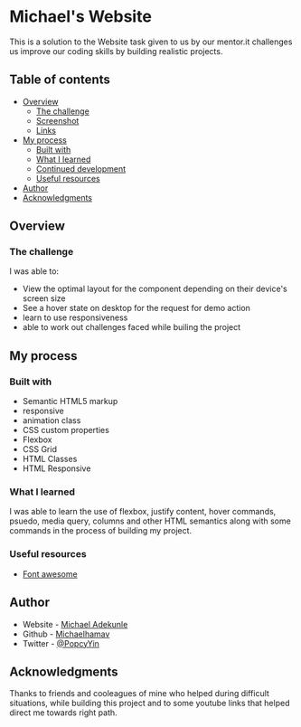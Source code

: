 # Michael's Website

This is a solution to the Website task given to us by our mentor.it challenges us improve our coding skills by building realistic projects. 

## Table of contents

- [Overview](#overview)
  - [The challenge](#the-challenge)
  - [Screenshot](#screenshot)
  - [Links](#links)
- [My process](#my-process)
  - [Built with](#built-with)
  - [What I learned](#what-i-learned)
  - [Continued development](#continued-development)
  - [Useful resources](#useful-resources)
- [Author](#author)
- [Acknowledgments](#acknowledgments)

## Overview

### The challenge

I was able to:

- View the optimal layout for the component depending on their device's screen size
- See a hover state on desktop for the request for demo action
- learn to use responsiveness
- able to work out challenges faced while builing the project



## My process

### Built with

- Semantic HTML5 markup
- responsive
- animation class
- CSS custom properties
- Flexbox
- CSS Grid
- HTML Classes
- HTML Responsive

### What I learned

I was able to learn the use of flexbox, justify content, hover commands, psuedo, media query, columns and other HTML semantics along with some commands in the process of building my project.


### Useful resources

- [Font awesome](https://cdnjs.cloudflare.com/ajax/libs/font-awesome/4.7.0/css/font-awesome.min.css/) 

## Author

- Website - [Michael Adekunle](https://www.your-site.com)
- Github - [Michaelhamav](https://github.com/Michaelhamav/)
- Twitter - [@PopcyYin](https://x.com/popcyyin?s=21)


## Acknowledgments

Thanks to friends and cooleagues of mine who helped during difficult situations, while building this project and to some youtube links that helped direct me towards right path.
